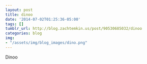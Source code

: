 ```yaml
---
layout: post
title: dinoo
date: '2014-07-02T01:25:36-05:00'
tags: []
tumblr_url: http://blog.zachtemkin.us/post/90530685032/dinoo
categories: blog
img:
- "/assets/img/blog_images/dino.png" 
---
```

Dinoo
